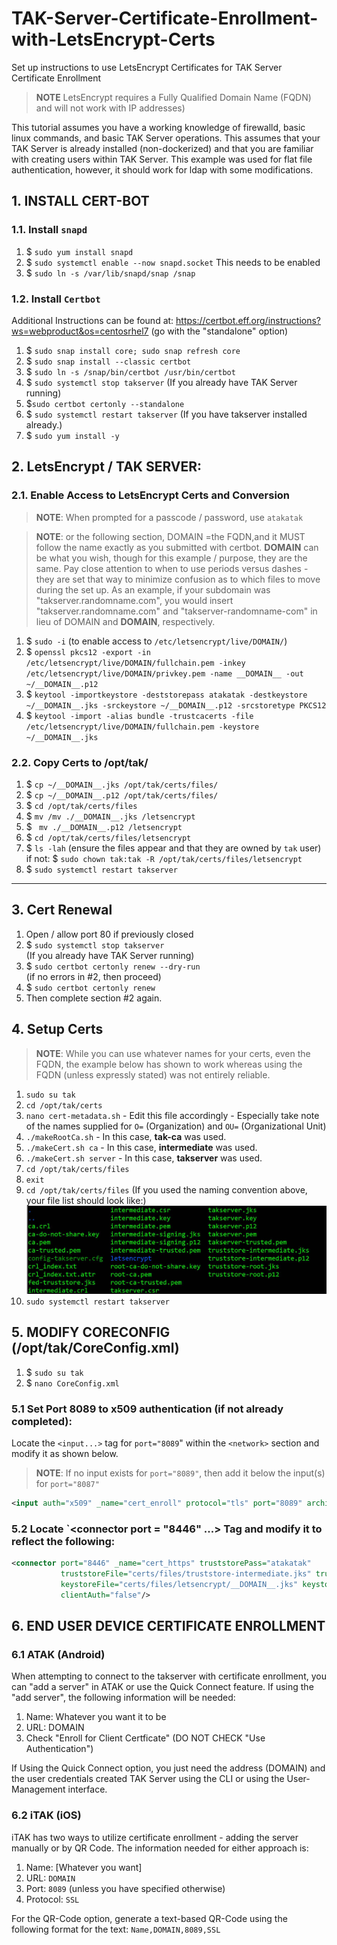 # TAK-Server-Certificate-Enrollment-with-LetsEncrypt-Certs
Set up instructions to use LetsEncrypt Certificates for TAK Server Certificate Enrollment

> **NOTE** LetsEncrypt requires a Fully Qualified Domain Name (FQDN) and will not work with IP addresses)

This tutorial assumes you have a working knowledge of firewalld, basic linux commands, and basic TAK Server operations.  This assumes that your TAK Server is already installed (non-dockerized) and that you are familiar with creating users within TAK Server.  This example was used for flat file authentication, however, it should work for ldap with some modifications.

## 1. INSTALL CERT-BOT
### 1.1. Install `snapd`
1. $ `sudo yum install snapd`
2. $ `sudo systemctl enable --now snapd.socket`
	This needs to be enabled
3. $ `sudo ln -s /var/lib/snapd/snap /snap`

### 1.2. Install `Certbot`
Additional Instructions can be found at:  https://certbot.eff.org/instructions?ws=webproduct&os=centosrhel7 (go with the "standalone" option)
1. $ `sudo snap install core; sudo snap refresh core`
2. $ `sudo snap install --classic certbot`
3. $ `sudo ln -s /snap/bin/certbot /usr/bin/certbot`
4. $ `sudo systemctl stop takserver`
	(If you already have TAK Server running)
5. $`sudo certbot certonly --standalone`
6. $ `sudo systemctl restart takserver`
	(If you have takserver installed already.)
7. $ `sudo yum install -y`

## 2. LetsEncrypt / TAK SERVER:
### 2.1. Enable Access to LetsEncrypt Certs and Conversion
> **NOTE**:  When prompted for a passcode / password, use `atakatak`

> **NOTE**:    or the following section, DOMAIN =the FQDN,and it MUST follow the name exactly as you submitted with certbot. __DOMAIN__ can be what you wish, though for this example / purpose, they are the same.  Pay close attention to when to use periods versus dashes - they are set that way to minimize confusion as to which files to move during the set up. As an example, if your subdomain was "takserver.randomname.com", you would insert "takserver.randomname.com" and "takserver-randomname-com" in lieu of DOMAIN and __DOMAIN__, respectively.

1. $ `sudo -i`
	(to enable access to `/etc/letsencrypt/live/DOMAIN/`)
2. $ `openssl pkcs12 -export -in /etc/letsencrypt/live/DOMAIN/fullchain.pem -inkey /etc/letsencrypt/live/DOMAIN/privkey.pem -name __DOMAIN__ -out ~/__DOMAIN__.p12`
3. $ `keytool -importkeystore -deststorepass atakatak -destkeystore ~/__DOMAIN__.jks -srckeystore ~/__DOMAIN__.p12 -srcstoretype PKCS12`
4. $ `keytool -import -alias bundle -trustcacerts -file /etc/letsencrypt/live/DOMAIN/fullchain.pem -keystore ~/__DOMAIN__.jks`

### 2.2. Copy Certs to /opt/tak/
1. $ `cp ~/__DOMAIN__.jks /opt/tak/certs/files/`
2. $ `cp ~/__DOMAIN__.p12 /opt/tak/certs/files/`
3. $ `cd /opt/tak/certs/files`
4. $ `mv /mv ./__DOMAIN__.jks /letsencrypt`
5. $ ` mv ./__DOMAIN__.p12 /letsencrypt`
6. $ `cd /opt/tak/certs/files/letsencrypt`
7. $ `ls -lah`  (ensure the files appear and that they are owned by `tak` user)\
	if not: $ `sudo chown tak:tak -R /opt/tak/certs/files/letsencrypt`
8. $ `sudo systemctl restart takserver`
---
## 3. Cert Renewal
1. Open / allow port 80 if previously closed
2. $ `sudo systemctl stop takserver`\
		(If you already have TAK Server running)
3. $ `sudo certbot certonly renew --dry-run`\
		(if no errors in #2, then proceed)
3. $ `sudo certbot certonly renew`
4. Then complete section #2 again.

## 4. Setup Certs

> **NOTE**: While you can use whatever names for your certs, even the FQDN, the example below has shown to work whereas using the FQDN (unless expressly stated) was not entirely reliable.

1. `sudo su tak`
2. `cd /opt/tak/certs`
3. `nano cert-metadata.sh`
		- Edit this file accordingly - Especially take note of the names supplied for `O=` (Organization) and `OU=` (Organizational Unit)
4. `./makeRootCa.sh`
		- In this case, **tak-ca** was used.
5. `./makeCert.sh ca`
		- In this case, **intermediate** was used.
6. `./makeCert.sh server` 
		- In this case, **takserver** was used.
7. `cd /opt/tak/certs/files`
8. `exit`
9. `cd /opt/tak/certs/files`
	(If you used the naming convention above, your file list should look like:)
![tak_certificate_enrollment](tak_certificate_enrollment.jpg "tak_certificate_enrollment")
10. `sudo systemctl restart takserver`


## 5. MODIFY CORECONFIG (/opt/tak/CoreConfig.xml)
1. $ `sudo su tak`
2. $ `nano CoreConfig.xml`

### 5.1 Set Port 8089 to x509 authentication (if not already completed):
Locate the `<input...>` tag for `port="8089`" within the `<network>` section and modify it as shown below. 

> **NOTE**: If no input exists for `port="8089"`, then add it below the input(s) for `port="8087"`

```xml
<input auth="x509" _name="cert_enroll" protocol="tls" port="8089" archive="true" anongroup="false" archiveOnly="false"/>
```

### 5.2 Locate `<connector port = "8446" ...> Tag and modify it to reflect the following:

```xml
<connector port="8446" _name="cert_https" truststorePass="atakatak" 
           truststoreFile="certs/files/truststore-intermediate.jks" truststore="JKS" keystorePass="atakatak" 
           keystoreFile="certs/files/letsencrypt/__DOMAIN__.jks" keystore="JKS" 
           clientAuth="false"/>
```

## 6. END USER DEVICE CERTIFICATE ENROLLMENT
### 6.1 ATAK (Android)
When attempting to connect to the takserver with certificate enrollment, you can "add a server" in ATAK or use the Quick Connect feature.  If using the "add server", the following information will be needed:
1. Name:  Whatever you want it to be
2. URL:  DOMAIN
3. Check "Enroll for Client Certficate" (DO NOT CHECK "Use Authentication")

If Using the Quick Connect option, you just need the address (DOMAIN) and the user credentials created TAK Server using the CLI or using the User-Management interface.

### 6.2 iTAK (iOS)
iTAK has two ways to utilize certificate enrollment - adding the server manually or by QR Code.  The information needed for either approach is:
1. Name: [Whatever you want]
2. URL: `DOMAIN`
3. Port:  `8089` (unless you have specified otherwise)
4. Protocol:  `SSL`

For the QR-Code option, generate a text-based QR-Code using the following format for the text:
`Name,DOMAIN,8089,SSL`
